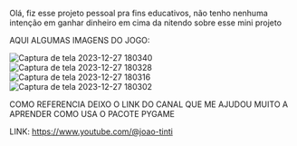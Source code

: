 Olá, fiz esse projeto pessoal pra fins educativos, não tenho nenhuma intenção em ganhar dinheiro em cima da nitendo sobre esse mini projeto

AQUI ALGUMAS IMAGENS DO JOGO: 



![Captura de tela 2023-12-27 180340](https://github.com/lui662/GamingMario/assets/54670505/07c410c5-0d94-468c-87b1-5fc3ae9bf7ba)
![Captura de tela 2023-12-27 180328](https://github.com/lui662/GamingMario/assets/54670505/e67c64ef-35c3-41ca-a80f-83d7af86d27e)
![Captura de tela 2023-12-27 180316](https://github.com/lui662/GamingMario/assets/54670505/49ed2258-8ba3-4cba-874a-175ed962b409)
![Captura de tela 2023-12-27 180302](https://github.com/lui662/GamingMario/assets/54670505/bc1723e6-1b8c-4d38-a2a6-c83f1b93e09c)


COMO REFERENCIA DEIXO O LINK DO CANAL QUE ME AJUDOU MUITO A APRENDER COMO USA O PACOTE PYGAME

LINK: https://www.youtube.com/@joao-tinti
